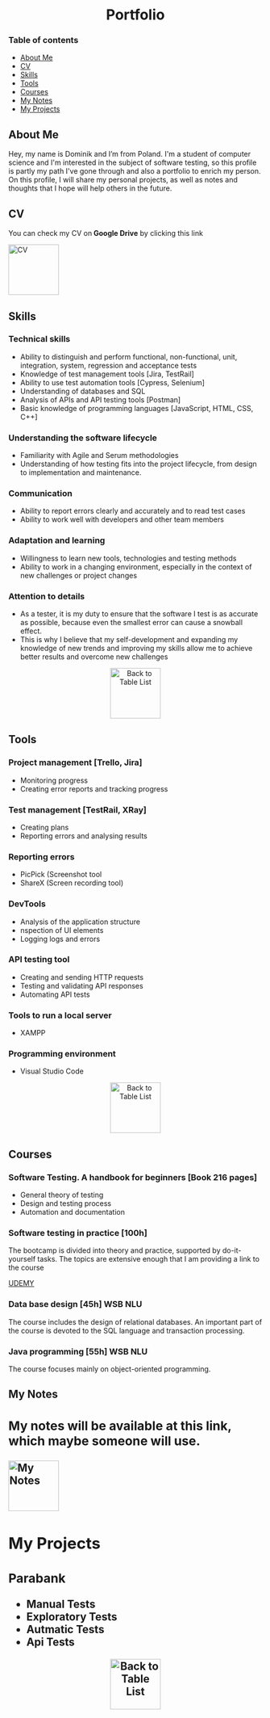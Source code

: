 <h1 align="center">Portfolio</h1>

<h3 id="spis">Table of contents</h2>
<ul>
  <Li><a href="#about-me">About Me</a></Li>
  <li><a href="#cv">CV</a></li>
  <li><a href="#skills">Skills</a></li>
  <li><a href="#tools">Tools</a></li>
  <li><a href="#courses">Courses</a></li>
  <li><a href="#mynotes">My Notes</a></li>
  <Li><a href="#projects">My Projects</a></Li>
</ul>

 <h2 id="about-me">About Me</h2>
<p>Hey, my name is Dominik and I’m from Poland. I'm a student of computer science and I'm interested in the subject of software testing, so this profile is partly my path I've gone through and also a portfolio to enrich my person. On this profile, I will share my personal projects, as well as notes and thoughts that I hope will help others in the future.
</p>

<h2 id="cv">CV</h2>
<p>You can check my CV on<strong> Google Drive</strong> by clicking this link</p> 
<a   href="https://drive.google.com/file/d/1uBc8flJ_DA3YFnsPuQyaTBar1y081k4a/view?usp=sharing">
    <img src="https://raw.githubusercontent.com/Prime2390/Prime2390/refs/heads/main/Icons/DALL·E%202024-11-11%2021.54.00%20-%20A%20minimalistic%20and%20modern%20icon%20representing%20a%20'CV'.%20The%20icon%20should%20feature%20a%20document%20symbol%20with%20a%20person%20or%20profile%20image%20outline%2C%20symbolizing%20a%20re.webp" alt="CV" style="width:100px;height:100px";>
</a>


<h2 id="skills" >Skills</h2>
<h3>Technical skills </h3>
<ul>
  <li>Ability to distinguish and perform functional, non-functional, unit, integration, system, regression and acceptance tests
</li>
  <li>Knowledge of test management tools [Jira, TestRail]</li>
  <li>Ability to use test automation tools [Cypress, Selenium]
</li>
  <li>Understanding of databases and SQL </li>
  <li>Analysis of APIs and API testing tools [Postman]</li>
  <li>Basic knowledge of programming languages [JavaScript, HTML, CSS, C++]</li>
</ul>
<h3>Understanding the software lifecycle</h3>
<ul>
  <li>Familiarity with Agile and Serum methodologies</li>
  <li>Understanding of how testing fits into the project lifecycle, from design to implementation and maintenance.</li>
</ul>

<h3>Communication</h3>
<ul>
  <li>Ability to report errors clearly and accurately and to read test cases</li>
  <li>Ability to work well with developers and other team members</li>
</ul>

<h3>Adaptation and learning </h3>
<ul>
  <li>Willingness to learn new tools, technologies and testing methods</li>
  <li>Ability to work in a changing environment, especially in the context of new challenges or project changes
</li>
</ul>

<h3>Attention to details</h3>
<ul>
  <li>As a tester, it is my duty to ensure that the software I test is as accurate as possible, because even the smallest error can cause a snowball effect.</li>
  <li>This is why I believe that my self-development and expanding my knowledge of new trends and improving my skills allow me to achieve better results and overcome new challenges
</li>
</ul>
<div align="center">
<a href="#spis">
    <img src="https://raw.githubusercontent.com/Prime2390/Prime2390/refs/heads/main/Icons/DALL·E%202024-11-11%2021.55.47%20-%20A%20minimalistic%20and%20modern%20icon%20representing%20'Back%20to%20Table%20List'.%20The%20icon%20should%20feature%20an%20arrow%20pointing%20to%20a%20table%20or%20grid%20layout%20symbol%2C%20indicati.webp" alt="Back to Table List" style="width:100px;height:100px;">
</a>
</div>

<h2 id="tools" >Tools</h2>

<h3>Project management [Trello, Jira]</h3>
<ul>
  <li>Monitoring progress
</li>
  <li> Creating error reports and tracking progress 
</li>
</ul>

<h3>Test management [TestRail, XRay]</h3>
<ul>
  <li>Creating plans</li>
  <li>Reporting errors and analysing results</li>
</ul>

<h3>Reporting errors</h3>
<ul>
   <li>PicPick (Screenshot tool</li>
  <li>ShareX (Screen recording tool)</li>
</ul>

<h3>DevTools</h3>
<ul>
  <li>Analysis of the application structure</li>
  <li>nspection of UI elements</li>
  <li>Logging logs and errors</li>
</ul>

<h3>API testing tool</h3>
<ul>
  <li>Creating and sending HTTP requests</li>
  <li>Testing and validating API responses</li>
  <li>Automating API tests</li>
</ul>
<h3>Tools to run a local server</h3>
<ul>
  <li>XAMPP</li>
</ul>
<h3>Programming environment</h3>
<ul>
  <li>Visual Studio Code</li>
</ul>
<div align="center">
<a href="#spis">
    <img src="https://raw.githubusercontent.com/Prime2390/Prime2390/refs/heads/main/Icons/DALL·E%202024-11-11%2021.55.47%20-%20A%20minimalistic%20and%20modern%20icon%20representing%20'Back%20to%20Table%20List'.%20The%20icon%20should%20feature%20an%20arrow%20pointing%20to%20a%20table%20or%20grid%20layout%20symbol%2C%20indicati.webp" alt="Back to Table List" style="width:100px;height:100px;">
</a>
</div>

<h2 id="courses" ">Courses</h2>
<h3>Software Testing. A handbook for beginners [Book 216 pages]</h3>
<ul>
  <li>General theory of testing</li>
  <li>Design and testing process</li>
  <li>Automation and documentation</li>
</ul>

<h3>Software testing in practice [100h] </h3>
<p>The bootcamp is divided into theory and practice, supported by do-it-yourself tasks. The topics are extensive enough that I am providing a link to the course</p>
<p ><a href="https://www.udemy.com/course/testowanie-oprogramowania-w-praktyce-bootcamp/?couponCode=ST20MT111124B">UDEMY</a></p>

<h3>Data base design [45h] WSB NLU </h3>
<p>The course includes the design of relational databases. An important part of the course is devoted to the SQL language and transaction processing.</p>

<h3>Java programming [55h] WSB NLU</h3>
<p>The course focuses mainly on object-oriented programming.</p>

<h2 id="mynotes" >My Notes<h/2>
  <h3>My notes will be available at this link, which maybe someone will use.</h3>
  <a href="https://github.com/Prime2390/Prime2390/blob/main/Notes/MyNote.md">
    <img src="https://raw.githubusercontent.com/Prime2390/Prime2390/refs/heads/main/Icons/DALL·E%202024-11-11%2021.55.51%20-%20A%20minimalistic%20and%20modern%20icon%20representing%20'My%20Notes'.%20The%20icon%20should%20feature%20a%20notebook%20or%20note%20paper%20symbol%20with%20a%20pencil%20or%20pen%20icon%2C%20symbolizing.webp" alt="My Notes" style="width:100px;height:100px;">
</a>
  
<h2 id="projects" >My Projects</h2>
<a>
  <h3>Parabank</h3>
  <ul>
    <li>Manual Tests</li>
    <li>Exploratory Tests</li>
    <li>Autmatic Tests</li>
    <li>Api Tests</li>
    
  </ul>
</a>



<div align="center">
<a href="#spis">
    <img src="https://raw.githubusercontent.com/Prime2390/Prime2390/refs/heads/main/Icons/DALL·E%202024-11-11%2021.55.47%20-%20A%20minimalistic%20and%20modern%20icon%20representing%20'Back%20to%20Table%20List'.%20The%20icon%20should%20feature%20an%20arrow%20pointing%20to%20a%20table%20or%20grid%20layout%20symbol%2C%20indicati.webp" alt="Back to Table List" style="width:100px;height:100px;">
</a>
</div>


